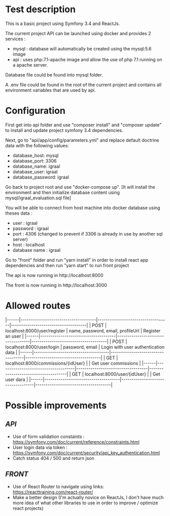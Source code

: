 # Test description

This is a basic project using Symfony 3.4 and ReactJs.

The current project API can be launched using docker and provides 2 services :

- mysql : database will automatically be created using the mysql:5.6 image
- api : uses php:7.1-apache image and allow the use of php 7.1 running on a apache server.


Database file could be found into mysql folder.

A .env file could be found in the root of the current project and contains all environment variables that are used by api.

# Configuration

First get into api folder and use "composer install" and "composer update" to install and update project symfony 3.4 dependencies.

Next, go to "api/app/config/parameters.yml" and replace default doctrine data with the following values:
- database_host: mysql
- database_port: 3306
- database_name: igraal
- database_user: igraal
- database_password: igraal

Go back to project root and use "docker-compose up". [It will install the environment and then initialize database content using mysql/igraal_evaluation.sql file]

You will be able to connect from host machine into docker database using theses data :

- user : igraal
- password : igraal
- port : 4306 (changed to prevent if 3306 is already in use by another sql server)
- host : localhost
- database name : igraal

Go to "front" folder and run "yarn install" in order to install react app dependencies and then run "yarn start" to run front project

The api is now running in http://localhost:8000

The front is now running in http://localhost:3000

# Allowed routes

|------|-------------------------------------|-----------------------------------|-------------------------------------|
| POST | localhost:8000/user/register        | name, password, email, profileUrl | Register an user                    |
|------|-------------------------------------|-----------------------------------|-------------------------------------|
| POST | localhost:8000/user/login           | password, email                   | Login with user authentication data |
|------|-------------------------------------|-----------------------------------|-------------------------------------|
| GET  | localhost:8000/commissions/{idUser} |                                   | Get user commissions                |
|------|-------------------------------------|-----------------------------------|-------------------------------------|
| GET  | localhost:8000/user/{idUser}        |                                   | Get user dara                       |
|------|-------------------------------------|-----------------------------------|-------------------------------------|

# Possible improvements

*API*
---

- Use of form validation constaints : https://symfony.com/doc/current/reference/constraints.html
- User login data via token : https://symfony.com/doc/current/security/api_key_authentication.html
- Catch status 404 / 500 and return json

*FRONT*
-----

- Use of React Router to navigate using links: https://reacttraining.com/react-router/
- Make a better design
(I'm actually novice on ReactJs, I don't have much more idea of what other libraries to use in order to improve / optimize react projects)
